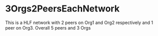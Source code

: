 # 3Orgs2PeersEachNetwork
This is a HLF network with 2 peers on Org1 and Org2 respectively and 1 peer on Org3. Overall 5 peers and 3 Orgs
